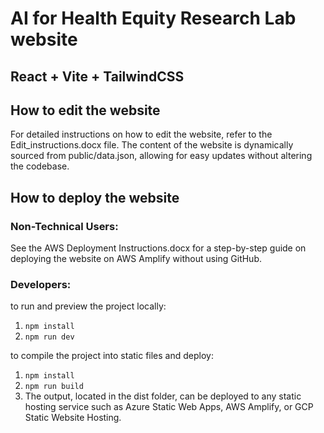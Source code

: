 # AI for Health Equity Research Lab website
## React + Vite + TailwindCSS

## How to edit the website

For detailed instructions on how to edit the website, refer to the Edit_instructions.docx file. The content of the website is dynamically sourced from public/data.json, allowing for easy updates without altering the codebase.

## How to deploy the website

### Non-Technical Users:
See the AWS Deployment Instructions.docx for a step-by-step guide on deploying the website on AWS Amplify without using GitHub.

### Developers:

to run and preview the project locally:
1. `npm install` 
2. `npm run dev`


to compile the project into static files and deploy:
1. `npm install`
2. `npm run build`
3. The output, located in the dist folder, can be deployed to any static hosting service such as Azure Static Web Apps, AWS Amplify, or GCP Static Website Hosting.

